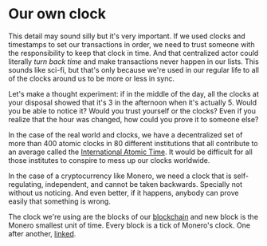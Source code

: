 # Our own clock

This detail may sound silly but it's very important. If we used clocks and timestamps to set our transactions in order, we need to trust someone with the responsibility to keep that clock in time. And that centralized actor could literally *turn back time* and make transactions never happen in our lists. This sounds like sci-fi, but that's only because we're used in our regular life to all of the clocks around us to be more or less in sync.

Let's make a thought experiment: if in the middle of the day, all the clocks at your disposal showed that it's 3 in the afternoon when it's actually 5. Would you be able to notice it? Would you trust yourself or the clocks? Even if you realize that the hour was changed, how could you prove it to someone else?

In the case of the real world and clocks, we have a decentralized set of more than 400 atomic clocks in 80 different institutions that all contribute to an average called the [International Atomic Time](https://en.wikipedia.org/wiki/International_Atomic_Time). It would be difficult for all those institutes to conspire to mess up our clocks worldwide.

In the case of a cryptocurrency like Monero, we need a clock that is self-regulating, independent, and cannot be taken backwards. Specially not without us noticing. And even better, if it happens, anybody can prove easily that something is wrong.

The clock we're using are the blocks of our [blockchain](3.10_blockchain.md) and new block is the Monero smallest unit of time. Every block is a tick of Monero's clock. One after another, [linked](3.12_nonces.md).